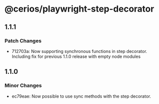 # @cerios/playwright-step-decorator

## 1.1.1

### Patch Changes

- 712703a: Now supporting synchronous functions in step decorator. Including fix for previous 1.1.0 release with empty node modules

## 1.1.0

### Minor Changes

- ec79eae: Now possible to use sync methods with the step decorator.
